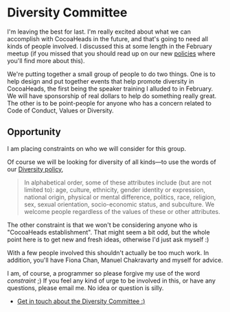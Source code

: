 Diversity Committee
===================

I'm leaving the best for last. I'm really excited about what we can accomplish with CocoaHeads in the future, and that's going to need all kinds of people involved. I discussed this at some length in the February meetup (if you missed that you should read up on our new [policies](/policies) where you'll find more about this).

We're putting together a small group of people to do two things. One is to help design and put together events that help promote diversity in CocoaHeads, the first being the speaker training I alluded to in February. We will have sponsorship of real dollars to help do something really great. The other is to be point-people for anyone who has a concern related to Code of Conduct, Values or Diversity.

Opportunity
-----------

I am placing constraints on who we will consider for this group.

Of course we will be looking for diversity of all kinds—to use the words of our [Diversity policy](/policies/#diversity),

> In alphabetical order, some of these attributes include (but are not limited to): age, culture, ethnicity, gender identity or expression, national origin, physical or mental difference, politics, race, religion, sex, sexual orientation, socio-economic status, and subculture. We welcome people regardless of the values of these or other attributes.

The other constraint is that we won't be considering anyone who is "CocoaHeads establishment". That might seem a bit odd, but the whole point here is to get new and fresh ideas, otherwise I'd just ask myself :)

With a few people involved this shouldn't actually be too much work. In addition, you'll have Fiona Chan, Manuel Chakravarty and myself for advice.

I am, of course, a programmer so please forgive my use of the word *constraint* ;) If you feel any kind of urge to be involved in this, or have any questions, please email me. No idea or question is silly.

* [Get in touch about the Diversity Committee :)](mailto:mark@htb.io?subject=CocoaHeads%20Volunteering:%Diversity)
